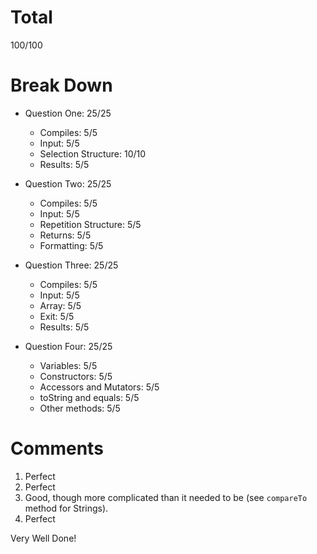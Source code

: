 # Total

100/100

# Break Down

- Question One: 25/25
  - Compiles: 5/5
  - Input: 5/5
  - Selection Structure: 10/10
  - Results: 5/5

- Question Two: 25/25
  - Compiles: 5/5
  - Input: 5/5
  - Repetition Structure: 5/5
  - Returns: 5/5
  - Formatting: 5/5

- Question Three: 25/25
  - Compiles: 5/5
  - Input: 5/5
  - Array: 5/5
  - Exit: 5/5
  - Results: 5/5

- Question Four: 25/25
  - Variables: 5/5
  - Constructors: 5/5
  - Accessors and Mutators: 5/5
  - toString and equals: 5/5
  - Other methods: 5/5

# Comments

1. Perfect
2. Perfect
3. Good, though more complicated than it needed to be (see `compareTo` method for Strings).
4. Perfect

Very Well Done!
